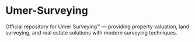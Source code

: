 # Umer-Surveying
Official repository for Umer Surveying™ — providing property valuation, land surveying, and real estate solutions with modern surveying techniques.
